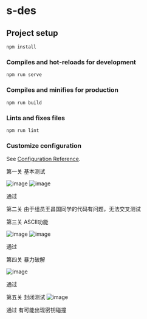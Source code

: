# s-des

## Project setup
```
npm install
```

### Compiles and hot-reloads for development
```
npm run serve
```

### Compiles and minifies for production
```
npm run build
```

### Lints and fixes files
```
npm run lint
```

### Customize configuration
See [Configuration Reference](https://cli.vuejs.org/config/).

第一关
基本测试

![image](https://github.com/Vincent910603/S-DES/assets/75138057/228f33d6-13b5-41de-96f5-4c3580e782ad)
![image](https://github.com/Vincent910603/S-DES/assets/75138057/3727e414-9be1-466d-ac65-d7dda2f8cbd5)

通过

第二关
由于组员王昌国同学的代码有问题，无法交叉测试

第三关
ASCII功能

![image](https://github.com/Vincent910603/S-DES/assets/75138057/3ad8a67d-0c12-441c-b18d-442bc767aebc)
![image](https://github.com/Vincent910603/S-DES/assets/75138057/999c6eb3-adb3-4c3e-931f-28d43dbf87ee)

通过

第四关
暴力破解

![image](https://github.com/Vincent910603/S-DES/assets/75138057/70b70848-dd5d-4e0c-93e1-4b436c839987)

通过

第五关
封闭测试
![image](https://github.com/Vincent910603/S-DES/assets/75138057/c0a32300-0da1-42ff-bfad-ab60cb0c7c1e)

通过
有可能出现密钥碰撞


